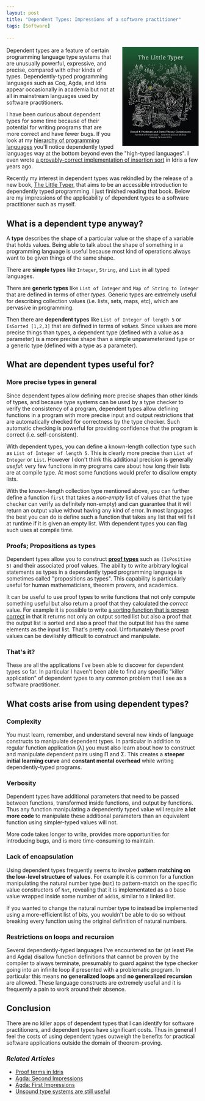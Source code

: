 ```yaml
---
layout: post
title: "Dependent Types: Impressions of a software practitioner"
tags: [Software]

---
```


<img src="/assets/2019/the-little-typer.jpg" width="200px" style="float: right; margin-left: 20px;" />

Dependent types are a feature of certain programming language type systems that are unusually powerful, expressive, and precise, compared with other kinds of types. Dependently-typed programming languages such as Coq, Agda, and Idris appear occasionally in academia but not at all in mainstream languages used by software practitioners.

I have been curious about dependent types for some time because of their potential for writing programs that are more correct and have fewer bugs. If you look at my [hierarchy of programming languages](/articles/2014/12/20/languages-by-hardware-distance/) you'll notice dependently typed languages way at the bottom beyond even the "high-typed languages". I even wrote [a provably-correct implementation of insertion sort](https://github.com/davidfstr/idris-insertion-sort) in Idris a few years ago.

Recently my interest in dependent types was rekindled by the release of a new book, [The Little Typer](https://www.amazon.com/Little-Typer-MIT-Press/dp/0262536439/), that aims to be an accessible introduction to dependently typed programming. I just finished reading that book. Below are my impressions of the applicability of dependent types to a software practitioner such as myself.

## What is a dependent type anyway?

A **type** describes the shape of a particular value or the shape of a variable that holds values. Being able to talk about the shape of something in a programming language is useful because most kind of operations always want to be given things of the same shape.

There are **simple types** like `Integer`, `String`, and `List` in all typed languages.

There are **generic types** like `List of Integer` and `Map of String to Integer` that are defined in terms of other *types*. Generic types are extremely useful for describing collection values (i.e. lists, sets, maps, etc), which are pervasive in programming.

Then there are **dependent types** like `List of Integer of length 5` or `IsSorted [1,2,3]` that are defined in terms of *values*.  Since values are more precise things than types, a dependent type (defined with a value as a parameter) is a more precise shape than a simple unparameterized type or a generic type (defined with a type as a parameter).

## What are dependent types useful for?

### More precise types in general

Since dependent types allow defining more precise shapes than other kinds of types, and because type systems can be used by a type checker to verify the consistency of a program, dependent types allow defining functions in a program with more precise input and output restrictions that are automatically checked for correctness by the type checker. Such automatic checking is powerful for providing confidence that the program is correct (i.e. self-consistent).

With dependent types, you can define a known-length collection type such as `List of Integer of length 5`. This is clearly more precise than `List of Integer` or `List`. However I don't think this additional precision is generally *useful*: very few functions in my programs care about how long their lists are at compile type. At most some functions would prefer to disallow empty lists.

With the known-length collection type mentioned above, you can further define a function `first` that takes a *non-empty* list of values (that the type checker can verify as definitely non-empty) and can guarantee that it will return an output value without having any kind of error. In most languages the best you can do is define such a function that takes any list that will fail at runtime if it is given an empty list. With dependent types you can flag such uses at compile time.

### Proofs; Propositions as types

Dependent types allow you to construct [**proof types**](/articles/2015/02/27/proof-terms-in-idris/) such as `(IsPositive 5)` and their associated proof values. The ability to write arbitrary logical statements as types in a dependently typed programming language is sometimes called "propositions as types". This capability is particularly useful for human mathematicians, theorem provers, and academics.

It can be useful to use proof types to write functions that not only compute something useful but also return a proof that they calculated the *correct* value. For example it is possible to write [a sorting function that is proven correct](https://github.com/davidfstr/idris-insertion-sort) in that it returns not only an output sorted list but also a proof that the output list is sorted and also a proof that the output list has the same elements as the input list. That's pretty cool. Unfortunately these proof values can be devilishly difficult to construct and manipulate.

### That's it?

These are all the applications I've been able to discover for dependent types so far. In particular I haven't been able to find any specific "killer application" of dependent types to any common problem that I see as a software practitioner.

## What costs arise from using dependent types?

### Complexity

You must learn, remember, and understand several new kinds of language constructs to manipulate dependent types. In particular in addition to regular function application (λ) you must also learn about how to construct and manipulate dependent pairs using Π and Σ. This creates a **steeper initial learning curve** and **constant mental overhead** while writing dependently-typed programs.

### Verbosity

Dependent types have additional parameters that need to be passed between functions, transformed inside functions, and output by functions. Thus any function manipulating a dependently typed value will require **a lot more code** to manipulate these additional parameters than an equivalent function using simpler-typed values will not.

More code takes longer to write, provides more opportunities for introducing bugs, and is more time-consuming to maintain.

### Lack of encapsulation

Using dependent types frequently seems to involve **pattern matching on the low-level structure of values**. For example it is common for a function manipulating the natural number type (`Nat`) to pattern-match on the specific value constructors of `Nat`, revealing that it is implementated as a `0` base value wrapped inside some number of `add1`s, similar to a linked list.

If you wanted to change the natural number type to instead be implemented using a more-efficient list of bits, you wouldn't be able to do so without breaking every function using the original definition of natural numbers.

### Restrictions on loops and recursion

Several dependently-typed languages I've encountered so far (at least Pie and Agda) disallow function definitions that cannot be proven by the compiler to always terminate, presumably to guard against the type checker going into an infinite loop if presented with a problematic program. In particular this means **no generalized loops** and **no generalized recursion** are allowed. These language constructs are extremely useful and it is frequently a pain to work around their absence.

## Conclusion

There are no killer apps of dependent types that I can identify for software practitioners, and dependent types have significant costs. Thus in general I feel the costs of using dependent types outweigh the benefits for practical software applications outside the domain of theorem-proving.

### *Related Articles*

* [Proof terms in Idris](/articles/2015/02/27/proof-terms-in-idris/)
* [Agda: Second Impressions](/articles/2014/02/17/agda-second-impressions/)
* [Agda: First Impressions](/articles/2014/01/24/agda-notes-and-evaluation/)
* [Unsound type systems are still useful](/articles/2018/04/07/unsound-type-systems-are-still-useful/)
